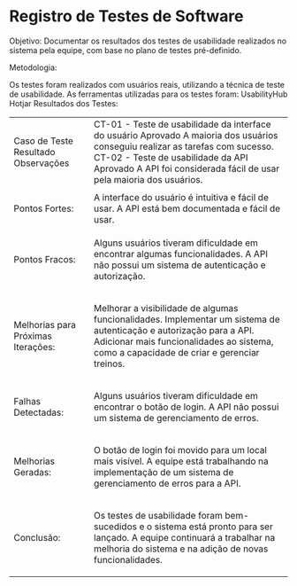 # Registro de Testes de Software

Objetivo: Documentar os resultados dos testes de usabilidade realizados no sistema pela equipe, com base no plano de testes pré-definido.

Metodologia:

Os testes foram realizados com usuários reais, utilizando a técnica de teste de usabilidade.
As ferramentas utilizadas para os testes foram:
UsabilityHub
Hotjar
Resultados dos Testes:

<table>
<tr>
<td>Caso de Teste	Resultado	Observações
	
</td>
<td>
CT-01 - Teste de usabilidade da interface do usuário	Aprovado	A maioria dos usuários conseguiu realizar as tarefas com sucesso.
  <br>
     CT-02 - Teste de usabilidade da API	Aprovado	A API foi considerada fácil de usar pela maioria dos usuários.
</td>
</tr>

<tr>
<td>

<tr>
<td>
  
Pontos Fortes:

</td>
<td>
A interface do usuário é intuitiva e fácil de usar.
A API está bem documentada e fácil de usar.

</td>
</tr>

<tr>
<td>
Pontos Fracos:
</td>
<td> 
	
Alguns usuários tiveram dificuldade em encontrar algumas funcionalidades.
A API não possui um sistema de autenticação e autorização.

</td>
</tr>

<tr>
<td>
Melhorias para Próximas Iterações:
</td>
<td>
	
Melhorar a visibilidade de algumas funcionalidades.
Implementar um sistema de autenticação e autorização para a API.
Adicionar mais funcionalidades ao sistema, como a capacidade de criar e gerenciar treinos.
</td>
</tr>

<tr>
<td>
Falhas Detectadas:
</td>
<td>
	
Alguns usuários tiveram dificuldade em encontrar o botão de login.
A API não possui um sistema de gerenciamento de erros.
</td>
</tr>
<tr>
<td>
Melhorias Geradas:
</td>
<td>
	
O botão de login foi movido para um local mais visível.
A equipe está trabalhando na implementação de um sistema de gerenciamento de erros para a API.
</td>
</tr>
<tr>
<td>
Conclusão:
</td>
<td>
	
Os testes de usabilidade foram bem-sucedidos e o sistema está pronto para ser lançado. A equipe continuará a trabalhar na melhoria do sistema e na adição de novas funcionalidades.
</td>
</tr>
